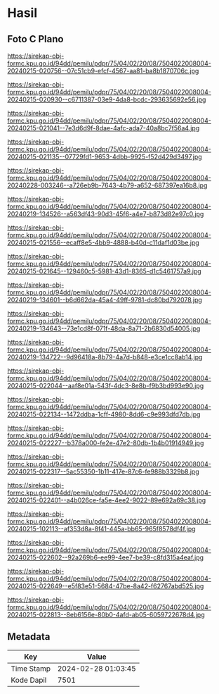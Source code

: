 # Hasil

## Foto C Plano

https://sirekap-obj-formc.kpu.go.id/94dd/pemilu/pdpr/75/04/02/20/08/7504022008004-20240215-020756--07c51cb9-efcf-4567-aa81-ba8b1870706c.jpg

https://sirekap-obj-formc.kpu.go.id/94dd/pemilu/pdpr/75/04/02/20/08/7504022008004-20240215-020930--c6711387-03e9-4da8-bcdc-293635692e56.jpg

https://sirekap-obj-formc.kpu.go.id/94dd/pemilu/pdpr/75/04/02/20/08/7504022008004-20240215-021041--7e3d6d9f-8dae-4afc-ada7-40a8bc7f56a4.jpg

https://sirekap-obj-formc.kpu.go.id/94dd/pemilu/pdpr/75/04/02/20/08/7504022008004-20240215-021135--07729fd1-9653-4dbb-9925-f52d429d3497.jpg

https://sirekap-obj-formc.kpu.go.id/94dd/pemilu/pdpr/75/04/02/20/08/7504022008004-20240228-003246--a726eb9b-7643-4b79-a652-687397ea16b8.jpg

https://sirekap-obj-formc.kpu.go.id/94dd/pemilu/pdpr/75/04/02/20/08/7504022008004-20240219-134526--a563df43-90d3-45f6-a4e7-b873d82e97c0.jpg

https://sirekap-obj-formc.kpu.go.id/94dd/pemilu/pdpr/75/04/02/20/08/7504022008004-20240215-021556--ecaff8e5-4bb9-4888-b40d-c11daf1d03be.jpg

https://sirekap-obj-formc.kpu.go.id/94dd/pemilu/pdpr/75/04/02/20/08/7504022008004-20240215-021645--129460c5-5981-43d1-8365-d1c5461757a9.jpg

https://sirekap-obj-formc.kpu.go.id/94dd/pemilu/pdpr/75/04/02/20/08/7504022008004-20240219-134601--b6d662da-45a4-49ff-9781-dc80bd792078.jpg

https://sirekap-obj-formc.kpu.go.id/94dd/pemilu/pdpr/75/04/02/20/08/7504022008004-20240219-134643--73e1cd8f-071f-48da-8a71-2b6830d54005.jpg

https://sirekap-obj-formc.kpu.go.id/94dd/pemilu/pdpr/75/04/02/20/08/7504022008004-20240219-134722--9d96418a-8b79-4a7d-b848-e3ce1cc8ab14.jpg

https://sirekap-obj-formc.kpu.go.id/94dd/pemilu/pdpr/75/04/02/20/08/7504022008004-20240215-022044--aaf8e01a-543f-4dc3-8e8b-f9b3bd993e90.jpg

https://sirekap-obj-formc.kpu.go.id/94dd/pemilu/pdpr/75/04/02/20/08/7504022008004-20240215-022134--1472ddba-1cff-4980-8dd6-c9e993dfd7db.jpg

https://sirekap-obj-formc.kpu.go.id/94dd/pemilu/pdpr/75/04/02/20/08/7504022008004-20240215-022227--b378a000-fe2e-47e2-80db-1b4b01914949.jpg

https://sirekap-obj-formc.kpu.go.id/94dd/pemilu/pdpr/75/04/02/20/08/7504022008004-20240215-022317--5ac55350-1b11-417e-87c6-fe988b3329b8.jpg

https://sirekap-obj-formc.kpu.go.id/94dd/pemilu/pdpr/75/04/02/20/08/7504022008004-20240215-022401--a4b026ce-fa5e-4ee2-9022-89e692a69c38.jpg

https://sirekap-obj-formc.kpu.go.id/94dd/pemilu/pdpr/75/04/02/20/08/7504022008004-20240215-102113--af353d8a-8f41-445a-bb65-965f8578df4f.jpg

https://sirekap-obj-formc.kpu.go.id/94dd/pemilu/pdpr/75/04/02/20/08/7504022008004-20240215-022602--92a269b6-ee99-4ee7-be39-c8fd315a4eaf.jpg

https://sirekap-obj-formc.kpu.go.id/94dd/pemilu/pdpr/75/04/02/20/08/7504022008004-20240215-022649--e5f83e51-5684-47be-8a42-f62767abd525.jpg

https://sirekap-obj-formc.kpu.go.id/94dd/pemilu/pdpr/75/04/02/20/08/7504022008004-20240215-022813--8eb6156e-80b0-4afd-ab05-6059722678d4.jpg


## Metadata

| Key        | Value               |
| ---------- | ------------------- |
| Time Stamp | 2024-02-28 01:03:45 |
| Kode Dapil | 7501                |



